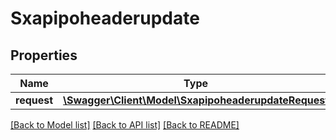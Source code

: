 # Sxapipoheaderupdate

## Properties
Name | Type | Description | Notes
------------ | ------------- | ------------- | -------------
**request** | [**\Swagger\Client\Model\SxapipoheaderupdateRequest**](SxapipoheaderupdateRequest.md) |  | [optional] 

[[Back to Model list]](../README.md#documentation-for-models) [[Back to API list]](../README.md#documentation-for-api-endpoints) [[Back to README]](../README.md)


